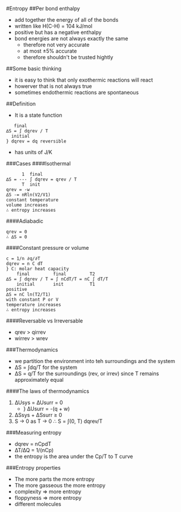 #Entropy
##Per bond enthalpy
+ add together the energy of all of the bonds
+ written like H(C-H) = 104 kJ/mol
+ positive but has a negative enthalpy
+ bond energies are not always exactly the same
    + therefore not very accurate
    + at most ±5% accurate
    + therefore shouldn't be trusted hightly

##Some basic thinking
+ it is easy to think that only exothermic reactions will react
+ howerver that is not always true
+ sometimes endothermic reactions are spontaneous

##Definition
+ It is a state function

```
   final
∆S = ∫ dqrev / T
  initial
} dqrev = dq reversible
```

+ has units of J/K

###Cases
####Isothermal
```
      1  final
∆S = --- ∫ dqrev = qrev / T
      T  init
qrev = -w
∆S -= nRln(V2/V1)
constant temperature
volume increases
∴ entropy increases
```

####Adiabadic
```
qrev = 0
∴ ∆S = 0
```

####Constant pressure or volume
```
c = 1/n ∂q/∂T
dqrev = n C dT
} C: molar heat capacity
    final         final         T2
∆S = ∫ dqrev / T = ∫ nCdT/T = nC ∫ dT/T
    initial       init          T1
positive
∆S = nC ln(T2/T1)
with constant P or V
temperature increases
∴ entropy increases
```

####Reversable vs Irreversable
+ qrev > qirrev
+ wirrev > wrev

###Thermodynamics 
+ we partition the environment into teh surroundings and the system
+ ∆S = ∫dq/T for the system
+ ∆S = q/T for the surroundings (rev, or irrev) since T remains approximately equal

####The laws of thermodynamics
1. ∆Usys = ∆Usurr = 0
    + } ∆Usurr = -(q + w)
2. ∆Ssys + ∆Ssurr ≥ 0
3. S -> 0 as T -> 0 ∴ S = ∫(0, T) dqrev/T

###Measuring entropy
+ dqrev = nCpdT
+ ∆T/∆Q = 1/(nCp)
+ the entropy is the area under the Cp/T to T curve

###Entropy properties
+ The more parts the more entropy
+ The more gasseous the more entropy
+ complexity => more entropy
+ floppyness => more entropy
+ different molecules
